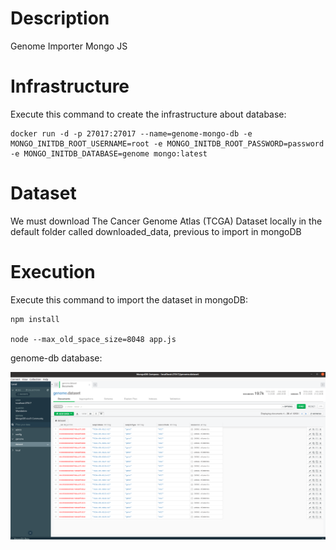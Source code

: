 # Description
Genome Importer Mongo JS

# Infrastructure
Execute this command to create the infrastructure about database:

```
docker run -d -p 27017:27017 --name=genome-mongo-db -e MONGO_INITDB_ROOT_USERNAME=root -e MONGO_INITDB_ROOT_PASSWORD=password -e MONGO_INITDB_DATABASE=genome mongo:latest
```

# Dataset
We must download The Cancer Genome Atlas (TCGA) Dataset locally in the default folder called downloaded_data, previous to import in mongoDB

# Execution
Execute this command to import the dataset in mongoDB:

```
npm install

node --max_old_space_size=8048 app.js
```

genome-db database:

![Node-RED Maps Dashboard](captures/genome-db.png)
